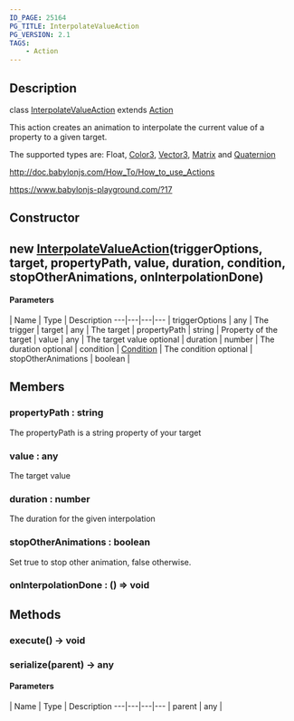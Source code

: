 ```yaml
---
ID_PAGE: 25164
PG_TITLE: InterpolateValueAction
PG_VERSION: 2.1
TAGS:
    - Action
---
```

## Description

class [InterpolateValueAction](/classes/3.0/InterpolateValueAction) extends [Action](/classes/3.0/Action)

This action creates an animation to interpolate the current value of a property to a given target.

The supported types are: Float, [Color3](/classes/3.0/Color3), [Vector3](/classes/3.0/Vector3), [Matrix](/classes/3.0/Matrix) and [Quaternion](/classes/3.0/Quaternion)

http://doc.babylonjs.com/How_To/How_to_use_Actions

 https://www.babylonjs-playground.com/?17

## Constructor

## new [InterpolateValueAction](/classes/3.0/InterpolateValueAction)(triggerOptions, target, propertyPath, value, duration, condition, stopOtherAnimations, onInterpolationDone)



#### Parameters
 | Name | Type | Description
---|---|---|---
 | triggerOptions | any |      The trigger
 | target | any |      The target
 | propertyPath | string |      Property of the target
 | value | any |      The target value
optional | duration | number |      The duration
optional | condition | [Condition](/classes/3.0/Condition) |      The condition
optional | stopOtherAnimations | boolean |    
## Members

### propertyPath : string

The propertyPath is a string property of your target

### value : any

The target value

### duration : number

The duration for the given interpolation

### stopOtherAnimations : boolean

Set true to stop other animation, false otherwise.

### onInterpolationDone : () =&gt; void



## Methods

### execute() &rarr; void


### serialize(parent) &rarr; any



#### Parameters
 | Name | Type | Description
---|---|---|---
 | parent | any |   

